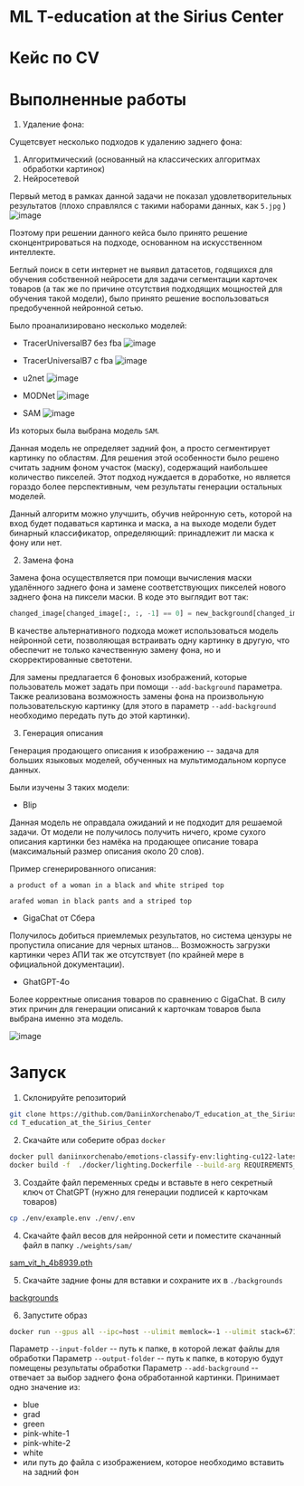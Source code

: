 # ML T-education at the Sirius Center

# Кейс по CV

# Выполненные работы

1. Удаление фона:

Сущетсвует несколько подходов к удалению заднего фона:

1. Алгоритмический (основанный на классических алгоритмах обработки картинок)
2. Нейросетевой

Первый метод в рамках данной задачи не показал удовлетворительных результатов (плохо справлялся с такими наборами данных, как `5.jpg` )
![image](https://github.com/user-attachments/assets/a6572684-c4ef-4bec-b198-ed0c6be0cf17)

Поэтому при решении данного кейса было принято решение 
сконцентрироваться на подходе, основанном на искусственном интеллекте.

Беглый поиск в сети интернет не выявил датасетов, годящихся для обучения собственной нейросети для задачи сегментации карточек товаров 
(а так же по причине отсутствия подходящих мощностей для обучения такой модели), 
было принято решение воспользоваться предобученной нейронной сетью.

Было проанализировано несколько моделей:
* TracerUniversalB7 без fba
![image](https://github.com/user-attachments/assets/9fc9785f-0db7-4043-a202-c1b10c052e83)

* TracerUniversalB7 с fba
![image](https://github.com/user-attachments/assets/e9f4f142-8024-468b-908e-a675cc25a8a5)

* u2net
![image](https://github.com/user-attachments/assets/d2a99569-9241-4bb7-84a5-f3a30f3e6a2a)

* MODNet
![image](https://github.com/user-attachments/assets/603746c2-ec41-4180-92d3-1f0b193e7f0a)

* SAM
![image](https://github.com/user-attachments/assets/eb6f38fb-4f50-4b2d-889b-b971ac23727c)

Из которых была выбрана модель `SAM`.

Данная модель не определяет задний фон, а просто сегментирует картинку по областям. 
Для решения этой особенности было решено считать задним фоном участок (маску), 
содержащий наибольшее количество пикселей. Этот подход нуждается в доработке, 
но является гораздо более перспективным, чем результаты генерации остальных моделей.

Данный алгоритм можно улучшить, обучив нейронную сеть, которой на вход будет подаваться картинка и маска, 
а на выходе модели будет бинарный классификатор, определяющий: принадлежит ли маска к фону или нет.

2. Замена фона

Замена фона осуществляется при помощи вычисления маски удалённого заднего фона и замене соответствующих пикселей нового заднего фона на пиксели маски.
В коде это выглядит вот так:

```python
changed_image[changed_image[:, :, -1] == 0] = new_background[changed_image[:, :, -1] == 0]
```

В качестве альтернативного подхода может использоваться модель нейронной сети, 
позволяющая встраивать одну картинку в другую, что обеспечит не только качественную замену фона, 
но и скорректированные светотени.

Для замены предлагается 6 фоновых изображений, которые пользователь может задать при помощи `--add-background` параметра.
Также реализована возможность замены фона на произвольную пользовательскую картинку 
(для этого в параметр `--add-background` необходимо передать путь до этой картинки).

3. Генерация описания

Генерация продающего описания к изображению -- задача для больших языковых моделей, обученных на мультимодальном корпусе данных.

Были изучены 3 таких модели:

* Blip

Данная модель не оправдала ожиданий и не подходит для решаемой задачи. От модели не получилось получить ничего, 
кроме сухого описания картинки без намёка на продающее описание товара (максимальный размер описания около 20 слов).

Пример сгенерированного описания:

    a product of a woman in a black and white striped top

    arafed woman in black pants and a striped top

* GigaChat от Сбера

Получилось добиться приемлемых результатов, но система цензуры не пропустила описание для черных штанов...
Возможность загрузки картинки через АПИ так же отсутствует (по крайней мере в официальной документации).

* GhatGPT-4o

Более корректные описания товаров по сравнению с GigaChat. 
В силу этих причин для генерации описаний к карточкам товаров была выбрана именно эта модель.

![image](https://github.com/user-attachments/assets/18f1ff88-263b-450b-9401-607218a19cec)

# Запуск
1. Склонируйте репозиторий

```bash
git clone https://github.com/DaniinXorchenabo/T_education_at_the_Sirius_Center.git
cd T_education_at_the_Sirius_Center
```

2. Скачайте или соберите образ `docker`

```bash
docker pull daniinxorchenabo/emotions-classify-env:lighting-cu122-latest
docker build -f  ./docker/lighting.Dockerfile --build-arg REQUIREMENTS_FILE=cu_12_2.txt . -t daniinxorchenabo/emotions-classify-env:lighting-cu122-latest
```

3. Создайте файл переменных среды и вставьте в него секретный ключ от ChatGPT (нужно для генерации подписей к карточкам товаров)

```bash
cp ./env/example.env ./env/.env 
```

4. Скачайте файл весов для нейронной сети и поместите скачанный файл в папку `./weights/sam/`

[sam_vit_h_4b8939.pth](https://dl.fbaipublicfiles.com/segment_anything/sam_vit_h_4b8939.pth)

5. Скачайте задние фоны для вставки и сохраните их в `./backgrounds`

[backgrounds](https://disk.yandex.ru/d/7MulssjrgPeArQ)

6. Запустите образ
```bash
docker run --gpus all --ipc=host --ulimit memlock=-1 --ulimit stack=67108864  -p 0.0.0.0:8888:8888 -p 0.0.0.0:6006:6006 --rm -it -v .:/workspace/NN  --volume  /$(pwd)/notebooks/jupyter_config:/root/.jupyter  daniinxorchenabo/emotions-classify-env:lighting-cu122-latest python src/main.py --input-folder /workspace/NN/data/raw --output-folder /workspace/NN/data/res 
```

Параметр `--input-folder` -- путь к папке, в которой лежат файлы для обработки
Параметр `--output-folder` -- путь к папке, в которую будут помещены результаты обработки
Параметр `--add-background` -- отвечает за выбор заднего фона обработанной картинки. Принимает одно значение из:
* blue
* grad
* green
* pink-white-1
* pink-white-2
* white
* или путь до файла с изображением, которое необходимо вставить на задний фон




